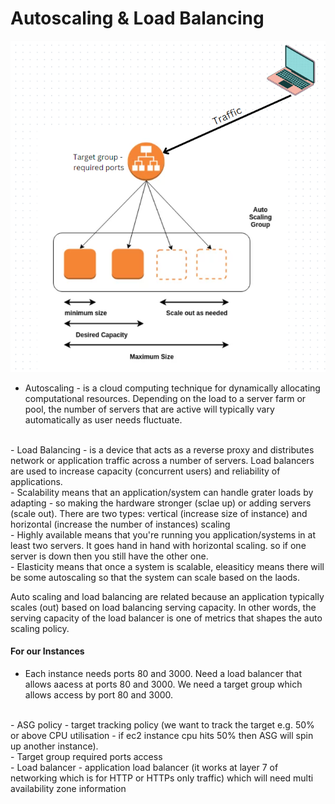 # Autoscaling & Load Balancing

![](autoscaling.png)

- Autoscaling -  is a cloud computing technique for dynamically allocating computational resources. Depending on the load to a server farm or pool, the number of servers that are active will typically vary automatically as user needs fluctuate.
<br>
- Load Balancing - is a device that acts as a reverse proxy and distributes network or application traffic across a number of servers. Load balancers are used to increase capacity (concurrent users) and reliability of applications.
<br>
- Scalability means that an application/system can handle grater loads by adapting - so making the hardware stronger (sclae up) or adding servers (scale out). There are two types: vertical (increase size of instance) and horizontal (increase the number of instances) scaling
<br>
- Highly available means that you're running you application/systems in at least two servers. It goes hand in hand with horizontal scaling. so if one server is down then you still have the other one.
<br>
- Elasticity means that once a system is scalable, eleasiticy means there will be some autoscaling so that the system can scale based on the laods.

Auto scaling and load balancing are related because an application typically scales (out) based on load balancing serving capacity. In other words, the serving capacity of the load balancer is one of metrics that shapes the auto scaling policy.

#### For our Instances

- Each instance needs ports 80 and 3000. Need a load balancer that allows aacess at ports 80 and 3000. We need a target group which allows access by port 80 and 3000.
<br>
- ASG policy - target tracking policy (we want to track the target e.g. 50% or above CPU utilisation - if ec2 instance cpu hits 50% then ASG will spin up another instance).
<br>
- Target group required ports access
<br>
- Load balancer - application load balancer (it works at layer 7 of networking which is for HTTP or HTTPs only traffic) which will need multi availability zone information